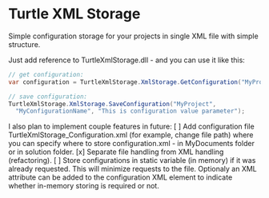 Turtle XML Storage
==================

Simple configuration storage for your projects in single XML file with simple structure.

Just add reference to TurtleXmlStorage.dll - and you can use it like this:

```C#
// get configuration:
var configuration = TurtleXmlStorage.XmlStorage.GetConfiguration("MyProject", "MyConfigurationName");

// save configuration:
TurtleXmlStorage.XmlStorage.SaveConfiguration("MyProject",
  "MyConfigurationName", "This is configuration value parameter");
```

I also plan to implement couple features in future:
[ ] Add configuration file TurtleXmlStorage_Configuration.xml (for example, change file path) where you can specify where to store configuration.xml - in MyDocuments folder or in solution folder.
[x] Separate file handling from XML handling (refactoring).
[ ] Store configurations in static variable (in memory) if it was already requested. This will minimize requests to the file. Optionaly an XML attribute can be added to the configuration XML element to indicate whether in-memory storing is required or not.
